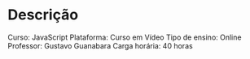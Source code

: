 # Descrição
Curso: JavaScript
Plataforma: Curso em Vídeo
Tipo de ensino: Online
Professor: Gustavo Guanabara
Carga horária: 40 horas